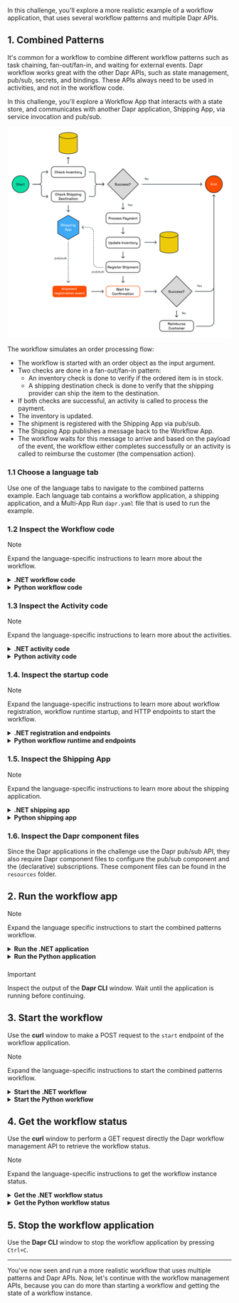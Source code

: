 In this challenge, you'll explore a more realistic example of a workflow application, that uses several workflow patterns and multiple Dapr APIs.

## 1. Combined Patterns

It's common for a workflow to combine different workflow patterns such as task chaining, fan-out/fan-in, and waiting for external events. Dapr workflow works great with the other Dapr APIs, such as state management, pub/sub, secrets, and bindings. These APIs always need to be used in activities, and not in the workflow code.

In this challenge, you'll explore a Workflow App that interacts with a state store, and communicates with another Dapr application, Shipping App, via service invocation and pub/sub.

![Combined patterns](https://github.com/diagrid-labs/dapr-university-instruqt/blob/main/dapr-workflow/9-combined-patterns/images/dapr-uni-wf-combined-patterns-demo-v1.png?raw=true)

The workflow simulates an order processing flow:

- The workflow is started with an order object as the input argument.
- Two checks are done in a fan-out/fan-in pattern:
  - An inventory check is done to verify if the ordered item is in stock.
  - A shipping destination check is done to verify that the shipping provider can ship the item to the destination.
- If both checks are successful, an activity is called to process the payment.
- The inventory is updated.
- The shipment is registered with the Shipping App via pub/sub.
- The Shipping App publishes a message back to the Workflow App.
- The workflow waits for this message to arrive and based on the payload of the event, the workflow either completes successfully or an activity is called to reimburse the customer (the compensation action).

### 1.1 Choose a language tab

Use one of the language tabs to navigate to the combined patterns example. Each language tab contains a workflow application, a shipping application, and a Multi-App Run `dapr.yaml` file that is used to run the example.

### 1.2 Inspect the Workflow code

> [!NOTE]
> Expand the language-specific instructions to learn more about the workflow.

<details>
   <summary><b>.NET workflow code</b></summary>

Open the `OrderWorkflow.cs` file located in the `WorkflowApp` folder. This file contains the workflow code.

</details>

<details>
   <summary><b>Python workflow code</b></summary>

Open the `order_workflow.py` file located in the `workflow_app` folder. This file contains the workflow code.

</details>

### 1.3 Inspect the Activity code

> [!NOTE]
> Expand the language-specific instructions to learn more about the activities.

<details>
   <summary><b>.NET activity code</b></summary>

The activity definitions are located in the `WorkflowApp/Activities` folder. The activities are:

- `CheckInventory`: checks if the item is in stock. This activity uses the Dapr state management API to check the inventory.
- `CheckShippingDestination`: checks if the item can be shipped to the destination. This activity uses the Dapr service invocation API to call the `checkDestination` method on the Shipping App.
- `ProcessPayment`: simulates a payment process. This activity only logs the input and returns a success message.
- `UpdateInventory`: updates the inventory. This activity uses the Dapr state management API to update inventory.
- `RegisterShipment`: registers the shipment with the Shipping App. This activity uses the Dapr pub/sub API to publish a message to the `shipment-registration-events` topic.
- `ReimburseCustomer`: simulates a reimbursement for the customer. This activity only logs the input and returns a success message.

</details>

<details>
   <summary><b>Python activity code</b></summary>

The activity definitions are located in the `order_workflow.py` file below the workflow definition. The activities are:

- `check_inventory`: checks if the item is in stock. This activity uses the Dapr state management API to check the inventory.
- `check_shipping_destination`: checks if the item can be shipped to the destination. This activity uses the Dapr service invocation API to call the `checkDestination` method on the Shipping App.
- `process_payment`: simulates a payment process. This activity only logs the input and returns a success message.
- `update_inventory`: updates the inventory. This activity uses the Dapr state management API to update inventory.
- `register_shipment`: registers the shipment with the Shipping App. This activity uses the Dapr pub/sub API to publish a message to the `shipment-registration-events` topic.
- `reimburse_customer`: simulates a reimbursement for the customer. This activity only logs the input and returns a success message.

</details>

### 1.4. Inspect the startup code

> [!NOTE]
> Expand the language-specific instructions to learn more about workflow registration, workflow runtime startup, and HTTP endpoints to start the workflow.

<details>
   <summary><b>.NET registration and endpoints</b></summary>

Locate the `Program.cs` file in the `WorkflowApp` folder. This file contains the code to register the workflows and activities using the `AddDaprWorkflow()` extension method.

Th WorkflowApp has the following HTTP endpoints:

- `start`, a POST endpoint that is used to start the workflow, and accepts an `Order` as the input.
- `shipmentRegistered`, a POST endpoint that is used to receive the shipment registration event from the Shipping App sent via pub/sub messaging. This endpoint uses the `DaprWorkflowClient` to raise an external event to the workflow instance with the shipment registration status.

</details>

<details>
   <summary><b>Python workflow runtime and endpoints</b></summary>

Locate the `app.py` file in the `workflow_app` folder. This file contains the code to start the workflow runtime and two HTTP endpoints:

- `start`, a POST endpoint that is used to start the workflow, and accepts an `Order` as the input.
- `shipmentRegistered`, a POST endpoint that is used to receive the shipment registration event from the Shipping App sent via pub/sub messaging. This endpoint uses the `DaprWorkflowClient` to raise an external event to the workflow instance with the shipment registration status.

</details>

### 1.5. Inspect the Shipping App

> [!NOTE]
> Expand the language-specific instructions to learn more about the shipping application.

<details>
   <summary><b>.NET shipping app</b></summary>

Locate the `Program.cs` file in the `ShippingApp` folder. This file contains the following HTTP endpoints:

- `checkDestination`, a POST endpoint that that simulates a check if the shipper can ship to the destination. This endpoint is called by the `CheckShippingDestination` activity via service invocation. This method always returns a success message.
- `registerShipment`, a POST endpoint that is used to simulate the registration of a new shipment. This endpoint is handling messages for the subscription of the `shipment-registration-events` topic (published by the WorkflowApp). The method publishes a success status message to the `shipment-registration-confirmed-events` topic as long the order ID is not empty. This is because the order ID is used as the workflow instance ID, and the subscriber to this topic (`shipmentRegistered` method in the WorkflowApp) needs the workflow instance ID to raise an event to that workflow instance.

</details>

<details>
   <summary><b>Python shipping app</b></summary>

Locate the `app.py` file in the `shipping_app` folder. This file contains the following HTTP endpoints:

- `checkDestination`, a POST endpoint that that simulates a check if the shipper can ship to the destination. This endpoint is called by the `check_shipping_destination` activity via service invocation. This method always returns a success message.
- `registerShipment`, a POST endpoint that is used to simulate the registration of a new shipment. This endpoint is handling messages for the subscription of the `shipment-registration-events` topic (published by the WorkflowApp). The method publishes a success status message to the `shipment-registration-confirmed-events` topic. The order ID is used as the workflow instance ID, and the subscriber to this topic (`shipmentRegistered` method in the WorkflowApp) needs the workflow instance ID to raise an event to that workflow instance.

</details>

### 1.6. Inspect the Dapr component files

Since the Dapr applications in the challenge use the Dapr pub/sub API, they also require Dapr component files to configure the pub/sub component and the (declarative) subscriptions. These component files can be found in the `resources` folder.

## 2. Run the workflow app

> [!NOTE]
> Expand the language specific instructions to start the combined patterns workflow.

<details>
   <summary><b>Run the .NET application</b></summary>

Use the **Dapr CLI** window to run the commands.

Navigate to the *csharp/combined-patterns* folder:

```bash,run
cd csharp/combined-patterns
```

Install the dependencies and build the projects:

```bash,run
dotnet build ShippingApp
dotnet build WorkflowApp
```

Run the applications using the Dapr CLI:

```bash,run
dapr run -f .
```

</details>

<details>
   <summary><b>Run the Python application</b></summary>

Use the **Dapr CLI** window to run the commands.

Navigate to the *python/combined-patterns* folder:

```bash,run
cd python/combined-patterns
```

Install the dependencies for the workflow_app:

```bash,run
cd workflow_app
pip3 install -r requirements.txt
cd ..
```

Install the dependencies for the shipping_app:

```bash,run
cd shipping_app
pip3 install -r requirements.txt
cd ..
```

Run the applications using the Dapr CLI:

```bash,run
dapr run -f .
```

</details>

###

> [!IMPORTANT]
> Inspect the output of the **Dapr CLI** window. Wait until the application is running before continuing.

## 3. Start the workflow

Use the **curl** window to make a POST request to the `start` endpoint of the workflow application.

> [!NOTE]
> Expand the language-specific instructions to start the combined patterns workflow.

<details>
   <summary><b>Start the .NET workflow</b></summary>

In the **curl** window, run the following command to start the workflow:

```curl,run
curl -i --request POST \
   --url http://localhost:5260/start \
   --header 'content-type: application/json' \
   --data '{"id": "b0d38481-5547-411e-ae7b-255761cce17a","orderItem" : {"productId": "RBD001","productName": "Rubber Duck","quantity": 10,"totalPrice": 15.00},"customerInfo" : {"id" : "Customer1","country" : "The Netherlands"}}'
```

Expected output:

```text
HTTP/1.1 202 Accepted
Content-Length: 0
Date: Wed, 23 Apr 2025 12:08:02 GMT
Server: Kestrel
Location: b0d38481-5547-411e-ae7b-255761cce17a
```

The **Dapr CLI** window should contain these application log statements:

```text,nocopy
== APP - order-workflow == CheckInventory: Received input: OrderItem { ProductId = RBD001, ProductName = Rubber Duck, Quantity = 10, TotalPrice = 15.00 }.
== APP - order-workflow == CheckShippingDestination: Received input: Order { Id = 06d49c54-bf65-427b-90d1-730987e96e61, OrderItem = OrderItem { ProductId = RBD001, ProductName = Rubber Duck, Quantity = 10, TotalPrice = 15.00 }, CustomerInfo = CustomerInfo { Id = Customer1, Country = The Netherlands } }.
== APP - shipping == checkDestination: Received input: Order { Id = 06d49c54-bf65-427b-90d1-730987e96e61, OrderItem = OrderItem { ProductId = RBD001, ProductName = Rubber Duck, Quantity = 10, TotalPrice = 15.00 }, CustomerInfo = CustomerInfo { Id = Customer1, Country = The Netherlands } }.
== APP - order-workflow == ProcessPayment: Received input: Order { Id = 06d49c54-bf65-427b-90d1-730987e96e61, OrderItem = OrderItem { ProductId = RBD001, ProductName = Rubber Duck, Quantity = 10, TotalPrice = 15.00 }, CustomerInfo = CustomerInfo { Id = Customer1, Country = The Netherlands } }.
== APP - order-workflow == UpdateInventory: Received input: OrderItem { ProductId = RBD001, ProductName = Rubber Duck, Quantity = 10, TotalPrice = 15.00 }.
== APP - order-workflow == RegisterShipment: Received input: Order { Id = 06d49c54-bf65-427b-90d1-730987e96e61, OrderItem = OrderItem { ProductId = RBD001, ProductName = Rubber Duck, Quantity = 10, TotalPrice = 15.00 }, CustomerInfo = CustomerInfo { Id = Customer1, Country = The Netherlands } }.
== APP - shipping == registerShipment: Received input: Order { Id = 06d49c54-bf65-427b-90d1-730987e96e61, OrderItem = OrderItem { ProductId = RBD001, ProductName = Rubber Duck, Quantity = 10, TotalPrice = 15.00 }, CustomerInfo = CustomerInfo { Id = Customer1, Country = The Netherlands } }.
== APP - order-workflow == Shipment registered for order ShipmentRegistrationStatus { OrderId = 06d49c54-bf65-427b-90d1-730987e96e61, IsSuccess = True, Message = }
```

</details>

<details>
   <summary><b>Start the Python workflow</b></summary>

In the **curl** window, run the following command to start the workflow:

```curl,run
curl -i --request POST \
   --url http://localhost:5260/start \
   --header 'content-type: application/json' \
   --data '{"id": "b0d38481-5547-411e-ae7b-255761cce17a","order_item" : {"product_id": "RBD001","product_name": "Rubber Duck","quantity": 10,"total_price": 15.00},"customer_info" : {"id" : "Customer1","country" : "The Netherlands"}}'
```

Expected output:

```text
HTTP/1.1 202 Accepted
date: Tue, 20 May 2025 11:00:06 GMT
server: uvicorn
content-length: 54
content-type: application/json

{"instance_id":"b0d38481-5547-411e-ae7b-255761cce17a"}
```

The **Dapr CLI** window should contain these application log statements:

```text,nocopy
== APP - order-workflow == order_workflow: Received order id: b0d38481-5547-411e-ae7b-255761cce17a.
== APP - order-workflow == check_inventory: Received input: product_id='RBD001' product_name='Rubber Duck' quantity=10 total_price=15.0.
== APP - order-workflow == check_shipping_destination: Received input: id='Customer1' country='The Netherlands'.
== APP - order-workflow == get_inventory_item: product_id='RBD001' product_name='Rubber Duck' quantity=50
== APP - shipping == checkDestination: Received input: id='Customer1' country='The Netherlands'.
== APP - order-workflow == process_payment: Received input: id='b0d38481-5547-411e-ae7b-255761cce17a' order_item=OrderItem(product_id='RBD001', product_name='Rubber Duck', quantity=10, total_price=15.0) customer_info=CustomerInfo(id='Customer1', country='The Netherlands').
== APP - order-workflow == order_workflow: Payment result: is_success=True.
== APP - order-workflow == update_inventory: Received input: product_id='RBD001' product_name='Rubber Duck' quantity=10 total_price=15.0.
== APP - order-workflow == get_inventory_item: product_id='RBD001' product_name='Rubber Duck' quantity=50
== APP - order-workflow == register_shipment: Received input: id='b0d38481-5547-411e-ae7b-255761cce17a' order_item=OrderItem(product_id='RBD001', product_name='Rubber Duck', quantity=10, total_price=15.0) customer_info=CustomerInfo(id='Customer1', country='The Netherlands').
== APP - shipping == registerShipment: Received input: id='b0d38481-5547-411e-ae7b-255761cce17a' order_item=OrderItem(product_id='RBD001', product_name='Rubber Duck', quantity=10, total_price=15.0) customer_info=CustomerInfo(id='Customer1', country='The Netherlands').
== APP - order-workflow == shipmentRegistered: Received input: order_id='b0d38481-5547-411e-ae7b-255761cce17a' is_success=True message=None.
== APP - order-workflow == 2025-05-20 11:00:07.533 durabletask-client INFO: Raising event 'shipment-registered-events' for instance 'b0d38481-5547-411e-ae7b-255761cce17a'.
== APP - order-workflow == 2025-05-20 11:00:07.541 durabletask-worker INFO: b0d38481-5547-411e-ae7b-255761cce17a Event raised: shipment-registered-events
== APP - order-workflow == 2025-05-20 11:00:07.541 durabletask-worker INFO: b0d38481-5547-411e-ae7b-255761cce17a: Orchestration completed with status: COMPLETED
```

</details>

## 4. Get the workflow status

Use the **curl** window to perform a GET request directly the Dapr workflow management API to retrieve the workflow status.

> [!NOTE]
> Expand the language-specific instructions to get the workflow instance status.

<details>
   <summary><b>Get the .NET workflow status</b></summary>

Use the **curl** window to make a GET request to get the status of a workflow instance:

```curl,run
curl --request GET --url http://localhost:3560/v1.0/workflows/dapr/b0d38481-5547-411e-ae7b-255761cce17a
```

Expected output:

```json,nocopy
{
   "instanceID":"b0d38481-5547-411e-ae7b-255761cce17a",
   "workflowName":"OrderWorkflow",
   "createdAt":"2025-04-23T12:08:02.625836530Z",
   "lastUpdatedAt":"2025-04-23T12:08:03.149685594Z",
   "runtimeStatus":"COMPLETED",
   "properties":{
      "dapr.workflow.input":"{\"Id\":\"b0d38481-5547-411e-ae7b-255761cce17a\",\"OrderItem\":{\"ProductId\":\"RBD001\",\"ProductName\":\"Rubber Duck\",\"Quantity\":10,\"TotalPrice\":15.00},\"CustomerInfo\":{\"Id\":\"Customer1\",\"Country\":\"The Netherlands\"}}",
      "dapr.workflow.output":"{\"IsSuccess\":true,\"Message\":\"Order b0d38481-5547-411e-ae7b-255761cce17a processed successfully.\"}"
   }
}
```

</details>

<details>
   <summary><b>Get the Python workflow status</b></summary>

Use the **curl** window to make a GET request to get the status of a workflow instance:

```curl,run
curl --request GET --url http://localhost:3560/v1.0/workflows/dapr/b0d38481-5547-411e-ae7b-255761cce17a
```

Expected output:

```json,nocopy
{
   "instanceID":"b0d38481-5547-411e-ae7b-255761cce17a",
   "workflowName":"order_workflow",
   "createdAt":"2025-04-23T12:08:02.625836530Z",
   "lastUpdatedAt":"2025-04-23T12:08:03.149685594Z",
   "runtimeStatus":"COMPLETED",
   "properties":{
      "dapr.workflow.input":"{\"id\": \"b0d38481-5547-411e-ae7b-255761cce17a\", \"order_item\": {\"product_id\": \"RBD001\", \"product_name\": \"Rubber Duck\", \"quantity\": 10, \"total_price\": 15.0}, \"customer_info\": {\"id\": \"Customer1\", \"country\": \"The Netherlands\"}}",
      "dapr.workflow.output":"{\"is_success\": true, \"message\": \"Order b0d38481-5547-411e-ae7b-255761cce17a processed successfully.\"}"
   }
}
```

</details>

## 5. Stop the workflow application

Use the **Dapr CLI** window to stop the workflow application by pressing `Ctrl+C`.

---

You've now seen and run a more realistic workflow that uses multiple patterns and Dapr APIs. Now, let's continue with the workflow management APIs, because you can do more than starting a workflow and getting the state of a workflow instance.
